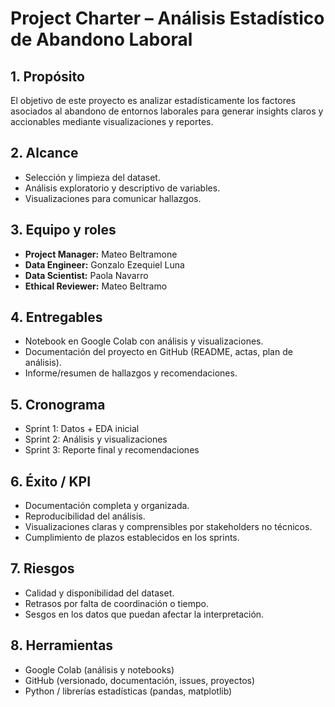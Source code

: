 # Project Charter – Análisis Estadístico de Abandono Laboral

## 1. Propósito
El objetivo de este proyecto es analizar estadísticamente los factores asociados al abandono de entornos laborales para generar insights claros y accionables mediante visualizaciones y reportes.

## 2. Alcance
- Selección y limpieza del dataset.  
- Análisis exploratorio y descriptivo de variables.
- Visualizaciones para comunicar hallazgos.

## 3. Equipo y roles
- **Project Manager:** Mateo Beltramone  
- **Data Engineer:** Gonzalo Ezequiel Luna  
- **Data Scientist:** Paola Navarro  
- **Ethical Reviewer:** Mateo Beltramo  

## 4. Entregables
- Notebook en Google Colab con análisis y visualizaciones.  
- Documentación del proyecto en GitHub (README, actas, plan de análisis).  
- Informe/resumen de hallazgos y recomendaciones.  

## 5. Cronograma
- Sprint 1: Datos + EDA inicial
- Sprint 2: Análisis y visualizaciones
- Sprint 3: Reporte final y recomendaciones

## 6. Éxito / KPI
- Documentación completa y organizada.  
- Reproducibilidad del análisis.  
- Visualizaciones claras y comprensibles por stakeholders no técnicos.  
- Cumplimiento de plazos establecidos en los sprints.  

## 7. Riesgos
- Calidad y disponibilidad del dataset.  
- Retrasos por falta de coordinación o tiempo.  
- Sesgos en los datos que puedan afectar la interpretación.  

## 8. Herramientas
- Google Colab (análisis y notebooks)  
- GitHub (versionado, documentación, issues, proyectos)  
- Python / librerías estadísticas (pandas, matplotlib)